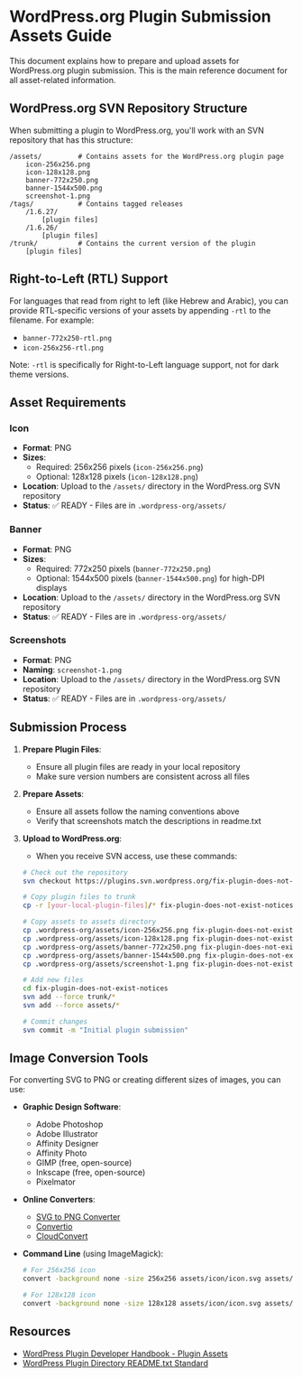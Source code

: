 # WordPress.org Plugin Submission Assets Guide

This document explains how to prepare and upload assets for WordPress.org plugin submission. This is the main reference document for all asset-related information.

## WordPress.org SVN Repository Structure

When submitting a plugin to WordPress.org, you'll work with an SVN repository that has this structure:

```
/assets/         # Contains assets for the WordPress.org plugin page
    icon-256x256.png
    icon-128x128.png
    banner-772x250.png
    banner-1544x500.png
    screenshot-1.png
/tags/           # Contains tagged releases
    /1.6.27/
        [plugin files]
    /1.6.26/
        [plugin files]
/trunk/          # Contains the current version of the plugin
    [plugin files]
```

## Right-to-Left (RTL) Support

For languages that read from right to left (like Hebrew and Arabic), you can provide RTL-specific versions of your assets by appending `-rtl` to the filename. For example:
- `banner-772x250-rtl.png`
- `icon-256x256-rtl.png`

Note: `-rtl` is specifically for Right-to-Left language support, not for dark theme versions.

## Asset Requirements

### Icon

- **Format**: PNG
- **Sizes**:
  - Required: 256x256 pixels (`icon-256x256.png`)
  - Optional: 128x128 pixels (`icon-128x128.png`)
- **Location**: Upload to the `/assets/` directory in the WordPress.org SVN repository
- **Status**: ✅ READY - Files are in `.wordpress-org/assets/`

### Banner

- **Format**: PNG
- **Sizes**:
  - Required: 772x250 pixels (`banner-772x250.png`)
  - Optional: 1544x500 pixels (`banner-1544x500.png`) for high-DPI displays
- **Location**: Upload to the `/assets/` directory in the WordPress.org SVN repository
- **Status**: ✅ READY - Files are in `.wordpress-org/assets/`

### Screenshots

- **Format**: PNG
- **Naming**: `screenshot-1.png`
- **Location**: Upload to the `/assets/` directory in the WordPress.org SVN repository
- **Status**: ✅ READY - Files are in `.wordpress-org/assets/`

## Submission Process

1. **Prepare Plugin Files**:
   - Ensure all plugin files are ready in your local repository
   - Make sure version numbers are consistent across all files

2. **Prepare Assets**:
   - Ensure all assets follow the naming conventions above
   - Verify that screenshots match the descriptions in readme.txt

3. **Upload to WordPress.org**:
   - When you receive SVN access, use these commands:
   ```bash
   # Check out the repository
   svn checkout https://plugins.svn.wordpress.org/fix-plugin-does-not-exist-notices/

   # Copy plugin files to trunk
   cp -r [your-local-plugin-files]/* fix-plugin-does-not-exist-notices/trunk/

   # Copy assets to assets directory
   cp .wordpress-org/assets/icon-256x256.png fix-plugin-does-not-exist-notices/assets/
   cp .wordpress-org/assets/icon-128x128.png fix-plugin-does-not-exist-notices/assets/
   cp .wordpress-org/assets/banner-772x250.png fix-plugin-does-not-exist-notices/assets/
   cp .wordpress-org/assets/banner-1544x500.png fix-plugin-does-not-exist-notices/assets/
   cp .wordpress-org/assets/screenshot-1.png fix-plugin-does-not-exist-notices/assets/

   # Add new files
   cd fix-plugin-does-not-exist-notices
   svn add --force trunk/*
   svn add --force assets/*

   # Commit changes
   svn commit -m "Initial plugin submission"
   ```

## Image Conversion Tools

For converting SVG to PNG or creating different sizes of images, you can use:

- **Graphic Design Software**:
  - Adobe Photoshop
  - Adobe Illustrator
  - Affinity Designer
  - Affinity Photo
  - GIMP (free, open-source)
  - Inkscape (free, open-source)
  - Pixelmator

- **Online Converters**:
  - [SVG to PNG Converter](https://svgtopng.com/)
  - [Convertio](https://convertio.co/svg-png/)
  - [CloudConvert](https://cloudconvert.com/svg-to-png)

- **Command Line** (using ImageMagick):
  ```bash
  # For 256x256 icon
  convert -background none -size 256x256 assets/icon/icon.svg assets/icon/icon-256x256.png

  # For 128x128 icon
  convert -background none -size 128x128 assets/icon/icon.svg assets/icon/icon-128x128.png
  ```

## Resources

- [WordPress Plugin Developer Handbook - Plugin Assets](https://developer.wordpress.org/plugins/wordpress-org/plugin-assets/)
- [WordPress Plugin Directory README.txt Standard](https://developer.wordpress.org/plugins/wordpress-org/how-your-readme-txt-works/)
